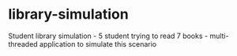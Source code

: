 # library-simulation

Student library simulation
	- 5 student trying to read 7 books
	- multi-threaded application to simulate this scenario